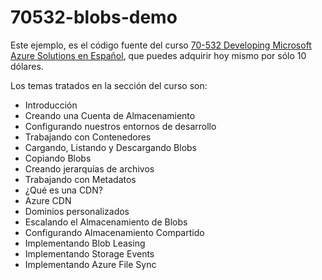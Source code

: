 # 70532-blobs-demo

Este ejemplo, es el código fuente del curso <a href="https://www.udemy.com/70532-azure-espanol/?couponCode=PROMO10DLS2">70-532 Developing Microsoft Azure Solutions en Español</a>, que puedes adquirir hoy mismo por sólo 10 dólares.

Los temas tratados en la sección del curso son:

<ul>
	<li>Introducción</li>
	<li>Creando una Cuenta de Almacenamiento</li>
	<li>Configurando nuestros entornos de desarrollo</li>
	<li>Trabajando con Contenedores</li>
	<li>Cargando, Listando y Descargando Blobs</li>
	<li>Copiando Blobs</li>
	<li>Creando jerarquías de archivos</li>
	<li>Trabajando con Metadatos</li>
	<li>¿Qué es una CDN?</li>
	<li>Azure CDN</li>
	<li>Dominios personalizados</li>
	<li>Escalando el Almacenamiento de Blobs</li>
	<li>Configurando Almacenamiento Compartido</li>
	<li>Implementando Blob Leasing</li>
	<li>Implementando Storage Events</li>
	<li>Implementando Azure File Sync</li>
</ul>
